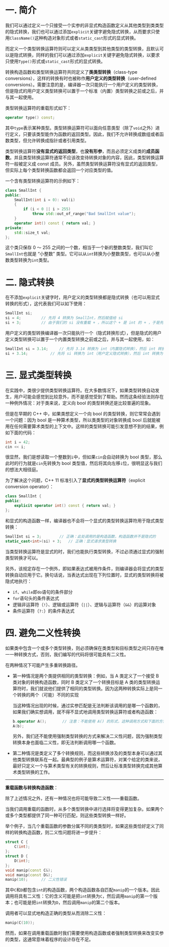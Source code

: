 # 一. 简介

我们可以通过定义一个只接受一个实参的非显式构造函数定义从其他类型到类类型的隐式转换，我们也可以通过添加`explicit`关键字避免隐式转换，从而要求只使用`ClassName()`这种构造对象形式或者`static_cast`形式的显式转换。

而定义一个类型转换运算符则可以定义从类类型到其他类型的类型转换，且默认可以是隐式转换，同样的我们可以通过添加`explicit`关键字避免隐式转换，以要求只使用`Type()`形式或`static_cast`形式的显式转换。

转换构造函数和类型转换运算符共同定义了**类类型转换**（class-type conversions），这样的转换有时也被称作**用户定义的类型转换**（user-defined conversions）。需要注意的是，编译器一次只能执行一个用户定义的类型转换，但是隐式的用户定义类型转换可以置于一个标准（内置）类型转换之前或之后，并与其一起使用。

类型转换运算符的重载形式如下：

```c++
operator type() const;
```

其中`type`表示某种类型。类型转换运算符可以面向任意类型（除了`void`之外）进行定义，只要该类型能作为函数的返回类型。因此，我们不允许转换成数组或者函数类型，但允许转换成指针或者引用类型。

类型转换运算符**没有显式的返回类型**，也**没有形参**，而且必须定义成类的**成员函数**。并且类型转换运算符通常不应该改变待转换对象的内容，因此，类型转换运算符一般被定义成 const 成员。另外，虽然类型转换运算符没有显式的返回类型，但实际上每个类型转换函数都会返回一个对应类型的值。

一个含有类型转换运算符的示例如下：

```c++
class SmallInt {
public:
    SmallInt(int i = 0): val(i)
    {
        if (i < 0 || i > 255)
            throw std::out_of_range("Bad SmallInt value");
    }
    operator int() const { return val; }
private:
    std::size_t val;
};
```

这个类只保存 0 ～ 255 之间的一个数，相当于一个新的整数类型，我们叫它`SmallInt`也就是 “小整数” 类型。它可以从`int`转换为小整数类型，也可以从小整数类型转换为`int`类型。



# 二. 隐式转换

在不添加`explicit`关键字时，用户定义的类型转换都是隐式转换（也可以用显式转换的形式），这代表我们可以如下使用：

```c++
SmallInt si;
si = 4;			// 先将 4 转换为 SmallInt，然后赋值给 si
si + 3;			// 由于我们的 si 没有重载 + ，所以这个 + 是 int 的 + ，于是先将 si 转换为 int，然后与 3 相加
```

用户定义的类型转换编译器一次只能执行一个（隐式转换形式），但是隐式的用户定义类型转换可以置于一个内置类型转换之前或之后，并与其一起使用，如：

```c++
SmallInt si = 3.14;		// 先将 3.14 转换为 int（内置隐式转换），然后 int 转换为 SmallInt（用户定义隐式转换）
si + 3.14;			// 先将 si 转换为 int（用户定义隐式转换），然后 int 转换为 double（内置隐式转换）
```



# 三. 显式类型转换

在实践中，类很少提供类型转换运算符。在大多数情况下，如果类型转换自动发生，用户可能会感觉到比较意外，而不是感觉受到了帮助。然而这条经验法则存在一种例外情况：对于类来说，定义向 bool 的类型转换还是比较普遍的现象。

但是在早期的 C++ 中，如果类想定义一个向 bool 的类型转换，则它常常会遇到一个问题：因为 bool 是一种算术类型，所以类类型的对象转换成 bool 后就能被用在任何需要算术类型的上下文中。这样的类型转换可能引发意想不到的结果，例如下面的代码：

```c++
int i = 42;
cin << i;
```

很显然，我们是想读取一个整数到`i`中，但如果`cin`会自动转换为 bool 类型，那么此时的行为就是`cin`先转换为 bool 类型值，然后将其向左移`i`位，很明显这与我们的想法大相径庭。

为了解决这个问题，C++ 11 标准引入了**显式的类型转换运算符**（explicit conversion operator）：

```c++
class SmallInt {
public:
    explicit operator int() const { return val; }
};
```

和显式的构造函数一样，编译器也不会将一个显式的类型转换运算符用于隐式类型转换：

```c++
SmallInt si = 3;		// 正确：此处调用的是构造函数，构造函数并不是隐式的
static_cast<int>(si) + 3;	// 正确：显式请求类型转换
```

当类型转换运算符是显式的时，我们也能执行类型转换，不过必须通过显式的强制类型转换才可以。

另外，该规定存在一个例外，即如果表达式被用作条件，则编译器会将显式的类型转换自动应用于它。换句话说，当表达式出现在下列位置时，显式的类型转换将被隐式地执行：

- `if`、`while`即`do`语句的条件部分
- `for`语句头的条件表达式
- 逻辑非运算符（`!`）、逻辑或运算符（`||`）、逻辑与运算符（`&&`）的运算对象
- 条件运算符（`?:`）的条件表达式



# 四. 避免二义性转换

如果类中包含一个或多个类型转换，则必须确保在类类型和目标类型之间只存在唯一一种转换方式，否则，我们编写的代码将很可能具有二义性。

在两种情况下可能产生多重转换路径。

- 第一种情况是两个类提供相同的类型转换：例如，当 A 类定义了一个接受 B 类对象的转换构造函数，同时 B 类定义了一个转换目标是 A 类的类型转换运算符时，我们就说他们提供了相同的类型转换。因为这两种转换实际上是同一个转换的两个（可能）不同的实现

  当这种情况出现的时候，通过实参匹配是无法判断该调用的是哪一个函数的，如果我们确实想调用，就不得不显式地调用类型转换运算符或者构造函数：

  ```c++
  b.operator A();		// 注意：不能使用 A() 的形式，这种调用方式和下面的方式相同
  A(b);
  ```

  另外，我们还不能使用强制类型转换的方式来解决二义性问题，因为强制类型转换本身也面临二义性，即无法判断调用哪一个函数。

- 第二种情况是类定义了多个转换规则，而这些转换涉及的类型本身可以通过其他类型转换联系在一起。最典型的例子是算术运算符，对某个给定的类来说，最好只定义一个与算术类型有关的转换规则，然后让标准类型转换完成其他算术类型转换的工作。

****

**重载函数与转换构造函数**：

除了上述情况之外，还有一种情况也将可能导致二义性——重载函数。

当我们调用重载的函数时，从多个类型转换中进行选择将变得更加复杂。如果两个或多个类型都提供了同一种可行匹配，则这些类型转换一样好。

举个例子，当几个重载函数的参数分属不同的类类型时，如果这些类恰好定义了同样的转换构造函数，则二义性问题将进一步提升：

```c++
struct C {
    C(int);
};
struct D {
    D(int);
};
void manip(const C&);
void manip(const D&);
manip(10);		// 二义性错误
```

其中`C`和`D`都包含`int`的构造函数，两个构造函数各自匹配`manip`的一个版本。因此调用将具有二义性：它的含义可能是把`int`转换为`C`，然后调用`manip`的第一个版本；也可能是把`int`转换为`D`，然后调用`manip`的第二个版本。

调用者可以显式地构造正确的类型从而消除二义性：

```c++
manip(C(10));
```

然而，如果在调用重载函数时我们需要使用构造函数或者强制类型转换来改变实参的类型，这通常意味着程序的设计存在不足。

